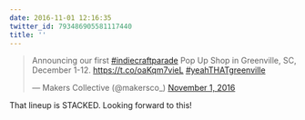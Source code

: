 ```yaml
---
date: 2016-11-01 12:16:35
twitter_id: 793486905581117440
title: ''
---
```


<blockquote class="twitter-tweet"><p lang="en" dir="ltr">Announcing our first <a href="https://twitter.com/hashtag/indiecraftparade?src=hash&amp;ref_src=twsrc%5Etfw">#indiecraftparade</a> Pop Up Shop in Greenville, SC, December 1-12. <a href="https://t.co/oaKqm7vieL">https://t.co/oaKqm7vieL</a> <a href="https://twitter.com/hashtag/yeahTHATgreenville?src=hash&amp;ref_src=twsrc%5Etfw">#yeahTHATgreenville</a></p>&mdash; Makers Collective (@makersco_) <a href="https://twitter.com/makersco_/status/793485617325899777?ref_src=twsrc%5Etfw">November 1, 2016</a></blockquote>
<script async src="https://platform.twitter.com/widgets.js" charset="utf-8"></script>

That lineup is STACKED. Looking forward to this!
